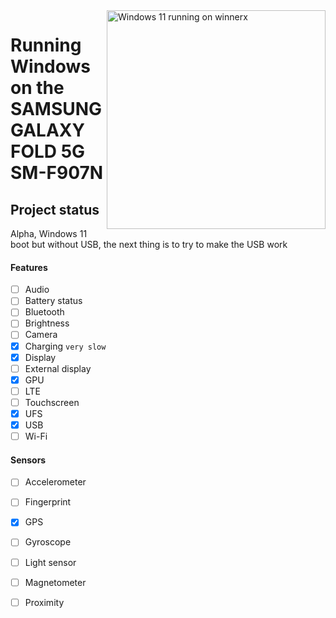 <img align="right" src="https://github.com/galaxysollector/woa-winnerx/blob/main/winnerx.png" width="350" alt="Windows 11 running on winnerx">

# Running Windows on the SAMSUNG GALAXY FOLD 5G SM-F907N

## Project status
Alpha, Windows 11 boot but without USB, the next thing is to try to make the USB work

#### Features
- [ ] Audio 
- [ ] Battery status
- [ ] Bluetooth
- [ ] Brightness
- [ ] Camera
- [x] Charging ```very slow```
- [x] Display
- [ ] External display 
- [x] GPU
- [ ] LTE 
- [ ] Touchscreen 
- [x] UFS
- [x] USB 
- [ ] Wi-Fi

#### Sensors
- [ ] Accelerometer
- [ ] Fingerprint
- [x] GPS
- [ ] Gyroscope
- [ ] Light sensor
- [ ] Magnetometer
- [ ] Proximity

